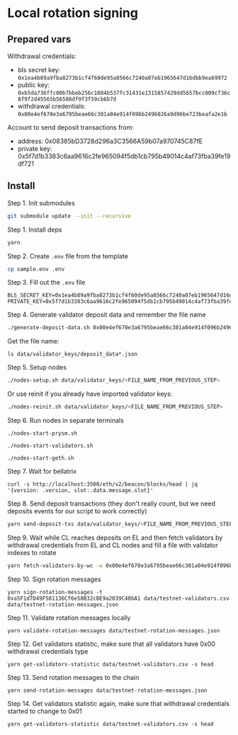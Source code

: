 # Local rotation signing

## Prepared vars

Withdrawal credentials:

- bls secret key: `0x1ea4b89a9fba8273b1cf4f60de95a8566c7240a07eb1965647d16dbb9ea69972`
- public key: `0xb5da736ffc00b7bbeb256c1084b537fc31431e1315857429dd5657bcc009cf36c8f9f2d45565b56588df9f3f59cb6b7d`
- withdrawal credentials: `0x00e4ef670e3a6795beae66c301a04e914f096b2496026a9d96be723beafa2e1b`

Account to send deposit transactions from:

- address: 0x08385bD3728d296a3C3566A59b07a970745C87fE
- private key: 0x5f7d1b3383c6aa9616c2fe965094f5db1cb795b49014c4af73fba39fe19df721

## Install

Step 1. Init submodules

```bash
git submodule update --init --recursive
```

Step 1. Install deps

```bash
yarn
```

Step 2. Create `.env` file from the template

```bash
cp sample.env .env
```

Step 3. Fill out the `.env` file

```
BLS_SECRET_KEY=0x1ea4b89a9fba8273b1cf4f60de95a8566c7240a07eb1965647d16dbb9ea69972
PRIVATE_KEY=0x5f7d1b3383c6aa9616c2fe965094f5db1cb795b49014c4af73fba39fe19df721
```

Step 4. Generate validator deposit data and remember the file name

```bash
./generate-deposit-data.sh 0x00e4ef670e3a6795beae66c301a04e914f096b2496026a9d96be723beafa2e1b
```

Get the file name:

```
ls data/validator_keys/deposit_data*.json
```

Step 5. Setup nodes

```bash
./nodes-setup.sh data/validator_keys/<FILE_NAME_FROM_PREVIOUS_STEP>
```

Or use reinit if you already have imported validator keys:

```bash
./nodes-reinit.sh data/validator_keys/<FILE_NAME_FROM_PREVIOUS_STEP>
```

Step 6. Run nodes in separate terminals

```
./nodes-start-prysm.sh
```

```
./nodes-start-validators.sh
```

```
./nodes-start-geth.sh
```

Step 7. Wait for bellatrix

```
curl -s http://localhost:3500/eth/v2/beacon/blocks/head | jq '{version: .version, slot:.data.message.slot}'
```

Step 8. Send deposit transactions (they don't really count, but we need deposits events for our script to work correctly)

```bash
yarn send-deposit-txs data/validator_keys/<FILE_NAME_FROM_PREVIOUS_STEP>
```

Step 9. Wait while CL reaches deposits on EL and then fetch validators by withdrawal credentials from EL and CL nodes and fill a file with validator indexes to rotate

```bash
yarn fetch-validators-by-wc -w 0x00e4ef670e3a6795beae66c301a04e914f096b2496026a9d96be723beafa2e1b data/testnet-validators.csv
```

Step 10. Sign rotation messages

```
yarn sign-rotation-messages -t 0xa5F1d7D49F581136Cf6e58B32cBE9a2039C48bA1 data/testnet-validators.csv data/testnet-rotation-messages.json
```

Step 11. Validate rotation messages locally

```
yarn validate-rotation-messages data/testnet-rotation-messages.json
```

Step 12. Get validators statistic, make sure that all validators have 0x00 withdrawal credentials type

```
yarn get-validators-statistic data/testnet-validators.csv -s head
```

Step 13. Send rotation messages to the chain

```
yarn send-rotation-messages data/testnet-rotation-messages.json
```

Step 14. Get validators statistic again, make sure that withdrawal credentials started to change to 0x01

```
yarn get-validators-statistic data/testnet-validators.csv -s head
```
